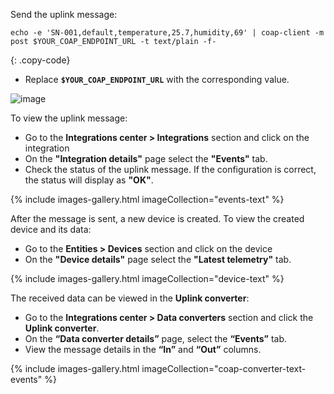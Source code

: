 Send the uplink message:

```shell
echo -e 'SN-001,default,temperature,25.7,humidity,69' | coap-client -m post $YOUR_COAP_ENDPOINT_URL -t text/plain -f-
```
{: .copy-code}
* Replace **`$YOUR_COAP_ENDPOINT_URL`** with the corresponding value.

![image](https://img.thingsboard.io/pe/edge/integrations/coap/terminal-coap-text-payload-1-edge.webp)

To view the uplink message:
* Go to the **Integrations center > Integrations** section and click on the integration
* On the **"Integration details"** page select the **"Events"** tab.
* Check the status of the uplink message. If the configuration is correct, the status will display as **"OK"**.

{% include images-gallery.html imageCollection="events-text" %}

After the message is sent, a new device is created.
To view the created device and its data:
* Go to the **Entities > Devices** section and click on the device
* On the **"Device details"** page select the **"Latest telemetry"** tab.

{% include images-gallery.html imageCollection="device-text" %}

The received data can be viewed in the **Uplink converter**:
* Go to the **Integrations center > Data converters** section and click the **Uplink converter**.
* On the **“Data converter details”** page, select the **“Events”** tab.
* View the message details in the **“In”** and **“Out”** columns.

{% include images-gallery.html imageCollection="coap-converter-text-events" %}